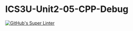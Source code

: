 # ICS3U-Unit2-05-CPP-Debug


[![GitHub's Super Linter](https://github.com/sydneykuhn/ICS3U-Unit2-05-CPP-Debug/workflows/GitHub's%20Super%20Linter/badge.svg)](https://github.com/sydneykuhn/ICS3U-Unit2-05-CPP-Debug/actions)
